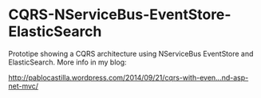 CQRS-NServiceBus-EventStore-ElasticSearch
=========================================

Prototipe showing a CQRS architecture using NServiceBus EventStore and ElasticSearch. More info in my blog:

http://pablocastilla.wordpress.com/2014/09/21/cqrs-with-even…nd-asp-net-mvc/ 
